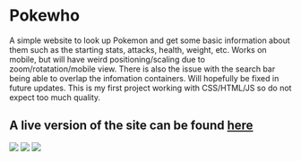 # Pokewho
A simple website to look up Pokemon and get some basic information about them such as the starting stats, attacks, health, weight, etc. Works on mobile, but will have weird positioning/scaling due to zoom/rotatation/mobile view. There is also the issue with the search bar being able to overlap the infomation containers. Will hopefully be fixed in future updates. This is my first project working with CSS/HTML/JS so do not expect too much quality.

## A live version of the site can be found [here](https://voperak.github.io/Pokewho/src/)
<img src="https://i.imgur.com/NdsTuke.png"/>
<img src="https://i.imgur.com/RvlVULv.png"/>
<img src="https://i.imgur.com/dTOzlFd.png"/>

